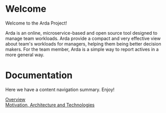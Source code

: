 # Welcome
Welcome to the Arda Project!

Arda is an online, microservice-based and open source tool designed to manage team workloads. Arda provide a compact and very effective view about team's workloads for managers, 
helping them being better decision makers. For the team member, Arda is a simple way to report actives in a more general way.

# Documentation
Here we have a content navigation summary. Enjoy!

[Overview](https://github.com/DXBrazil/Arda/wiki/Overview)<br />
[Motivation, Architecture and Technologies](https://github.com/DXBrazil/Arda/wiki/Architecture)
